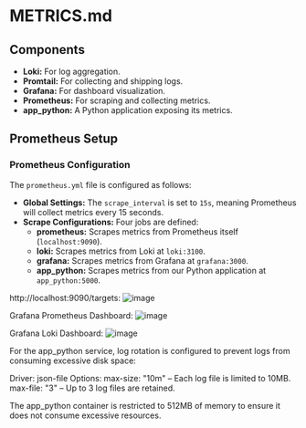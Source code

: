 # METRICS.md

## Components
- **Loki:** For log aggregation.
- **Promtail:** For collecting and shipping logs.
- **Grafana:** For dashboard visualization.
- **Prometheus:** For scraping and collecting metrics.
- **app_python:** A Python application exposing its metrics.

## Prometheus Setup

### Prometheus Configuration
The `prometheus.yml` file is configured as follows:
- **Global Settings:**
  The `scrape_interval` is set to `15s`, meaning Prometheus will collect metrics every 15 seconds.
- **Scrape Configurations:**
  Four jobs are defined:
  - **prometheus:** Scrapes metrics from Prometheus itself (`localhost:9090`).
  - **loki:** Scrapes metrics from Loki at `loki:3100`.
  - **grafana:** Scrapes metrics from Grafana at `grafana:3000`.
  - **app_python:** Scrapes metrics from our Python application at `app_python:5000`.

http://localhost:9090/targets:
![image](https://github.com/user-attachments/assets/f7406f9e-f1db-4270-9e15-e05ca48c0b79)

Grafana Prometheus Dashboard:
![image](https://github.com/user-attachments/assets/d1bc1a63-eb62-4e98-9040-7c08f2e286d3)

Grafana Loki Dashboard:
![image](https://github.com/user-attachments/assets/531d6264-35b0-4377-9dc3-836f14e25c7e)


For the app_python service, log rotation is configured to prevent logs from consuming excessive disk space:

Driver: json-file
Options:
max-size: "10m" – Each log file is limited to 10MB.
max-file: "3" – Up to 3 log files are retained.

The app_python container is restricted to 512MB of memory to ensure it does not consume excessive resources.
